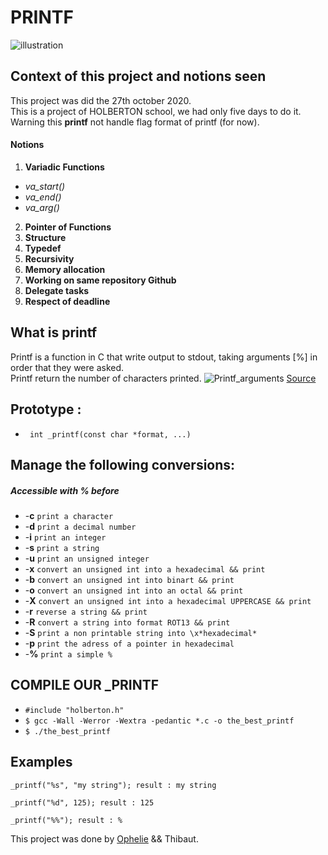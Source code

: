 # PRINTF
![illustration](https://i.pinimg.com/originals/b4/c2/63/b4c26302a83ea0f06a4f649c0c61ee52.jpg)
## Context of this project and notions seen
This project was did the 27th october 2020.
<br /> This is a project of HOLBERTON school, we had only five days to do it. 
<br /> Warning this **printf** not handle flag format of printf (for now).  
#### Notions 
 1. **Variadic Functions** 
  * *va_start()*
  * *va_end()*
  * *va_arg()*
 2. **Pointer of Functions**
 3. **Structure**
 4. **Typedef**
 5. **Recursivity**
 6. **Memory allocation**
 7. **Working on same repository Github**
 8. **Delegate tasks**
 9. **Respect of deadline**

## What is printf 
Printf is a function in C that write output to stdout, taking arguments [%] in order that they were asked.
<br /> Printf return the number of characters printed. 
![Printf_arguments](https://upload.wikimedia.org/wikipedia/commons/thumb/2/2c/Printf.svg/1280px-Printf.svg.png)
[Source](https://fr.wikipedia.org/wiki/Printf#/media/Fichier:Printf.svg)

## Prototype :
* ``` int _printf(const char *format, ...)```

## Manage the following conversions: 
 ##### Accessible with **%** before 
  - -**c** ```print a character``` 
  - -**d** ```print a decimal number```
  - -**i** ```print an integer``` 
  - -**s** ```print a string```
  - -**u** ```print an unsigned integer``` 
  - -**x** ```convert an unsigned int into a hexadecimal && print```
  - -**b** ```convert an unsigned int into binart && print```
  - -**o** ```convert an unsigned int into an octal && print``` 
  - -**X** ```convert an unsigned int into a hexadecimal UPPERCASE && print```
  - -**r** ```reverse a string && print```
  - -**R** ```convert a string into format ROT13 && print```
  - -**S** ```print a non printable string into \x*hexadecimal*```
  - -**p** ```print the adress of a pointer in hexadecimal```
  - -**%** ```print a simple %```
 
## COMPILE OUR _PRINTF
* ``` #include "holberton.h" ```
* ``` $ gcc -Wall -Werror -Wextra -pedantic *.c -o the_best_printf ```
* ``` $ ./the_best_printf ```

## Examples 
```
_printf("%s", "my string"); result : my string
```
```
_printf("%d", 125); result : 125
```
```
_printf("%%"); result : %
```

  
  This project was done by [Ophelie](https://github.com/fourbet)  && Thibaut. 
